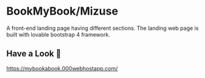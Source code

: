 # BookMyBook/Mizuse

A front-end landing page having different sections. The landing web page is built with lovable bootstrap 4 framework.
 
## Have a Look 😬

https://mybookabook.000webhostapp.com/
 
